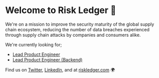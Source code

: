 # Welcome to Risk Ledger 👋

We're on a mission to improve the security maturity of the global supply chain ecosystem, reducing the number of data breaches experienced through supply chain attacks by companies and consumers alike.

We're currently looking for;
  - [Lead Product Engineer](https://riskledger.com/jobs?gh_jid=4291142101)
  - [Lead Product Engineer (Backend)](https://riskledger.com/jobs?gh_jid=4291638101)

Find us on [Twitter](https://twitter.com/riskledger), [LinkedIn](https://www.linkedin.com/company/risk-ledger), and at [riskledger.com](https://riskledger.com) 🌍 
